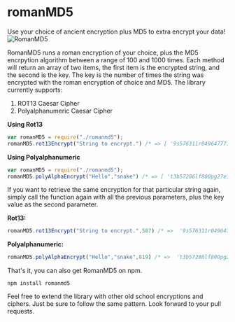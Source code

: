 # romanMD5
Use your choice of ancient encryption plus MD5 to extra encrypt your data!
![RomanMD5](http://oi58.tinypic.com/ibfgp1.jpg "RomanMD5")

RomanMD5 runs a roman encryption of your choice, plus the MD5 encrpytion algorithm between a range of 100 and 1000 times. Each method will return an array of two items, the first item is the encrypted string, and the second is the key. The key is the number of times the string was encrypted with the roman encryption of choice and MD5. The library currently supports:

1. ROT13 Caesar Cipher
2. Polyalphanumeric Caesar Cipher


**Using Rot13**
```javascript
var romanMD5 = require("./romanmd5");
romanMD5.rot13Encrypt("String to encrypt.") /* => [ '9s576311r04964777191ro464srs4q20', 587 ] */
```

**Using Polyalphanumeric**
```javascript
var romanMD5 = require("./romanmd5");
romanMD5.polyAlphaEncrypt("Hello","snake") /* => [ 't3b57286lf800pg27e10w29mkx5d8k07', 819 ] */
```

If you want to retrieve the same encryption for that particular string again, simply call the function
again with all the previous parameters, plus the key value as the second parameter. 

**Rot13:**
```javascript
romanMD5.rot13Encrypt("String to encrypt.",587) /* =>  '9s576311r04964777191ro464srs4q20' */
```

**Polyalphanumeric:**
```javascript
romanMD5.polyAlphaEncrypt("Hello","snake",819) /* =>  't3b57286lf800pg27e10w29mkx5d8k07' */
```

That's it, you can also get RomanMD5 on npm.

```
npm install romanmd5
```

Feel free to extend the library with other old school encryptions and ciphers. Just be sure to follow the same pattern. Look forward to your pull requests. 